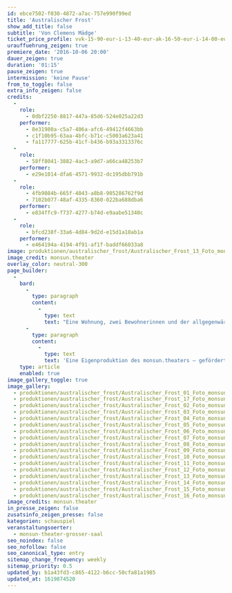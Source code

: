 ```yaml
---
id: ebce7502-f030-4872-a7ac-757e990f99ed
title: 'Australischer Frost'
show_add_title: false
subtitle: 'Von Clemens Mädge'
ticket_price_profile: vvk-15-90-eur-i-13-40-eur-ak-16-50-eur-i-14-00-eur
urauffuehrung_zeigen: true
premiere_date: '2016-10-06 20:00'
dauer_zeigen: true
duration: '01:15'
pause_zeigen: true
intermission: 'keine Pause'
from_to_toggle: false
extra_info_zeigen: false
credits:
  -
    role:
      - 0dbf2250-8817-447a-85d6-524e025a22d3
    performer:
      - 8e31980a-c5a7-406a-afc6-49412f4663bb
      - c1f10b95-63aa-4bfc-b71c-c5003a623a41
      - fa117777-625b-41cf-b436-b93a3313376c
  -
    role:
      - 58ff8041-3882-4ac3-a9d7-a66ca48253b7
    performer:
      - e29e1014-dfa6-4571-9932-dc195dbb791b
  -
    role:
      - 4fb9084b-665f-4043-a8b8-905286762f9d
      - 7102b077-48af-4335-8360-022ba688dba6
    performer:
      - e834ffc9-f737-4277-b74d-e9aabe51340c
  -
    role:
      - bfcd238f-33a6-4d84-9d2d-e15d1a18ab1a
    performer:
      - e464194a-4194-4f91-af1f-baddf66033a8
image: produktionen/australischer_frost/Australischer_Frost_13_Foto_monsun.theater.jpg
image_credit: monsun.theater
overlay_color: neutral-300
page_builder:
  -
    bard:
      -
        type: paragraph
        content:
          -
            type: text
            text: "Eine Wohnung, zwei Bewohnerinnen und der allgegenwärtige Nachhall einer dritten, längst ausgezogenen Person. Ein Stück, das die Komplexität und Widersprüchlichkeit der Frau als Mutter in der Beziehung zu ihren Töchtern darstellt. Das Vertuschen von Missständen im Verhältnis von Mutter und Kind sowie im Umgang mit sich selbst zieht sich hier ganz offensichtlich durch Generationen. Muster und Mechanismen machen es schwer, gewohnte Beziehungsstrukturen zu brechen.\_Mädges Thema ist notwendig und brandaktuell im Hinblick auf die Forderung der Gesellschaft nach Glückseligkeit, die sich nicht erzwingen lässt.\_"
      -
        type: paragraph
        content:
          -
            type: text
            text: 'Eine Eigenproduktion des monsun.theaters – gefördert durch die Kulturbehörde Hamburg.'
    type: article
    enabled: true
image_gallery_toggle: true
image_gallery:
  - produktionen/australischer_frost/Australischer_Frost_01_Foto_monsun.theater.jpg
  - produktionen/australischer_frost/Australischer_Frost_17_Foto_monsun.theater.jpg
  - produktionen/australischer_frost/Australischer_Frost_02_Foto_monsun.theater.jpg
  - produktionen/australischer_frost/Australischer_Frost_03_Foto_monsun.theater.jpg
  - produktionen/australischer_frost/Australischer_Frost_04_Foto_monsun.theater.jpg
  - produktionen/australischer_frost/Australischer_Frost_05_Foto_monsun.theater.jpg
  - produktionen/australischer_frost/Australischer_Frost_06_Foto_monsun.theater.jpg
  - produktionen/australischer_frost/Australischer_Frost_07_Foto_monsun.theater.jpg
  - produktionen/australischer_frost/Australischer_Frost_08_Foto_monsun.theater.jpg
  - produktionen/australischer_frost/Australischer_Frost_09_Foto_monsun.theater.jpg
  - produktionen/australischer_frost/Australischer_Frost_10_Foto_monsun.theater.jpg
  - produktionen/australischer_frost/Australischer_Frost_11_Foto_monsun.theater.jpg
  - produktionen/australischer_frost/Australischer_Frost_12_Foto_monsun.theater.jpg
  - produktionen/australischer_frost/Australischer_Frost_13_Foto_monsun.theater.jpg
  - produktionen/australischer_frost/Australischer_Frost_14_Foto_monsun.theater.jpg
  - produktionen/australischer_frost/Australischer_Frost_15_Foto_monsun.theater.jpg
  - produktionen/australischer_frost/Australischer_Frost_16_Foto_monsun.theater.jpg
image_credits: monsun.theater
in_presse_zeigen: false
zusatsinfo_zeigen_presse: false
kategorien: schauspiel
veranstaltungsoerter:
  - monsun-theater-grosser-saal
seo_noindex: false
seo_nofollow: false
seo_canonical_type: entry
sitemap_change_frequency: weekly
sitemap_priority: 0.5
updated_by: b1a43fd3-c865-4122-b6cc-50cfa81a1985
updated_at: 1619874520
---
```

